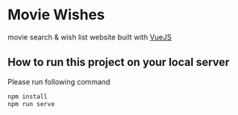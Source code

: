 # Movie Wishes
movie search & wish list website built with [VueJS](https://vuejs.org/)


## How to run this project on your local server
Please run following command
```bash
npm install
npm run serve
```
